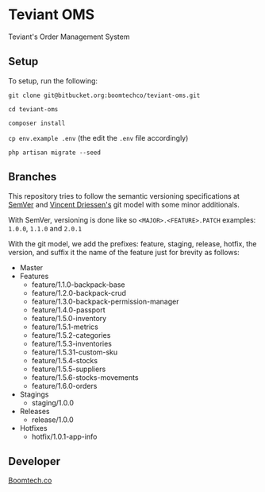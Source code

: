 # Teviant OMS

Teviant's Order Management System

## Setup

To setup, run the following:

`git clone git@bitbucket.org:boomtechco/teviant-oms.git`

`cd teviant-oms`

`composer install`

`cp env.example .env` (the edit the `.env` file accordingly)

`php artisan migrate --seed`

## Branches

This repository tries to follow the semantic versioning specifications at [SemVer](https://semver.org/) and [Vincent Driessen's](http://nvie.com/posts/a-successful-git-branching-model/) git model with some minor additionals.

With SemVer, versioning is done like so
`<MAJOR>.<FEATURE>.PATCH` examples: `1.0.0`, `1.1.0` and `2.0.1`

With the git model, we add the prefixes: feature, staging, release, hotfix, the version, and suffix it the name of the feature just for brevity as follows:

* Master
* Features
	* feature/1.1.0-backpack-base
    * feature/1.2.0-backpack-crud
	* feature/1.3.0-backpack-permission-manager
	* feature/1.4.0-passport
	* feature/1.5.0-inventory
	* feature/1.5.1-metrics
	* feature/1.5.2-categories
	* feature/1.5.3-inventories
	* feature/1.5.31-custom-sku
	* feature/1.5.4-stocks
	* feature/1.5.5-suppliers
	* feature/1.5.6-stocks-movements
	* feature/1.6.0-orders
* Stagings
	* staging/1.0.0 
* Releases
	* release/1.0.0
* Hotfixes
	* hotfix/1.0.1-app-info

## Developer

[Boomtech.co](http://boomtech.co/)